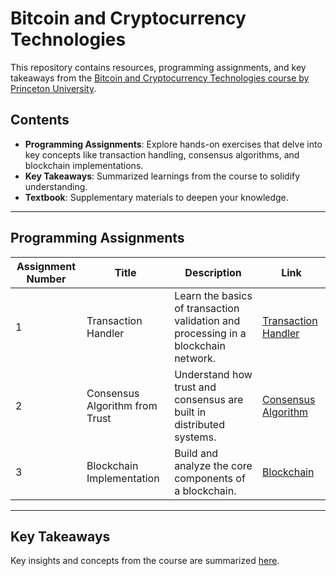# Bitcoin and Cryptocurrency Technologies

This repository contains resources, programming assignments, and key takeaways from the [Bitcoin and Cryptocurrency Technologies course by Princeton University](https://www.coursera.org/learn/cryptocurrency).

## Contents

- **Programming Assignments**: Explore hands-on exercises that delve into key concepts like transaction handling, consensus algorithms, and blockchain implementations.
- **Key Takeaways**: Summarized learnings from the course to solidify understanding.
- **Textbook**: Supplementary materials to deepen your knowledge.

---

## Programming Assignments

| Assignment Number | Title                                | Description                                                              | Link                                                                 |
|--------------------|--------------------------------------|--------------------------------------------------------------------------|----------------------------------------------------------------------|
| 1                  | Transaction Handler                 | Learn the basics of transaction validation and processing in a blockchain network. | [Transaction Handler](./programming_assignments/assignment_1/)      |
| 2                  | Consensus Algorithm from Trust      | Understand how trust and consensus are built in distributed systems.     | [Consensus Algorithm](./programming_assignments/assignment_2/)      |
| 3                  | Blockchain Implementation           | Build and analyze the core components of a blockchain.                   | [Blockchain](./programming_assignments/assignment_3/)               |

---

## Key Takeaways

Key insights and concepts from the course are summarized [here](keytakeaways.md).
